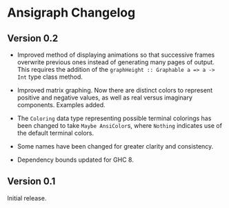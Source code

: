 # Ansigraph Changelog

## Version 0.2

* Improved method of displaying animations so that successive frames overwrite previous ones instead of generating many pages of output. This requires the addition of the `graphHeight :: Graphable a => a -> Int` type class method.

* Improved matrix graphing. Now there are distinct colors to represent positive and negative values, as well as real versus imaginary components. Examples added.

* The `Coloring` data type representing possible terminal colorings has been changed to take `Maybe AnsiColor`s, where `Nothing` indicates use of the default terminal colors.

* Some names have been changed for greater clarity and consistency.

* Dependency bounds updated for GHC 8.

## Version 0.1

Initial release.
